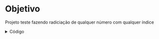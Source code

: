 # Objetivo
Projeto teste fazendo radiciação de qualquer número com qualquer índice

<details>
<summary>Código</summary>

```c
programa
{
	inclua biblioteca Matematica --> m
	real radicando, indice, raiz
	
	funcao inicio()
	{
		//Pedindo numero para o radicando.
		escreva("Digite um número para o radicando: ")
		leia(radicando)

		//Pedindo numero para o indice.
		escreva("Digite um número para o índice: ")
		leia(indice)

		//Retornando numeros escolhidos para a operação de radiciação.
		escreva("\nO radicando é :",radicando, "\n")
		escreva("O indice é :",indice, "\n")  

		raiz = m.raiz(radicando, indice)

		escreva ("\nA radiciação do radicando: ", radicando, " e do indice: ", indice, " e: ", raiz, "\n")
	}
}
```
</details>